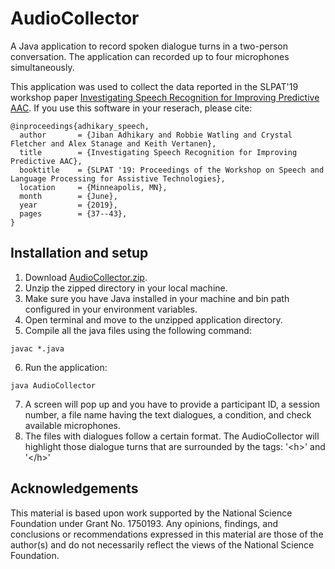 # AudioCollector

A Java application to record spoken dialogue turns in a two-person conversation. The application can recorded up to four microphones simultaneously.

This application was used to collect the data reported in the SLPAT'19 workshop paper [Investigating Speech Recognition for Improving Predictive AAC](https://www.aclweb.org/anthology/W19-1706). If you use this software in your reserach, please cite:

```
@inproceedings{adhikary_speech,
  author       = {Jiban Adhikary and Robbie Watling and Crystal Fletcher and Alex Stanage and Keith Vertanen},
  title        = {Investigating Speech Recognition for Improving Predictive AAC},
  booktitle    = {SLPAT '19: Proceedings of the Workshop on Speech and Language Processing for Assistive Technologies},
  location     = {Minneapolis, MN},
  month        = {June},
  year         = {2019},
  pages        = {37--43},
}
```

## Installation and setup

1. Download [AudioCollector.zip](../../zipball/master/).
2. Unzip the zipped directory in your local machine.
3. Make sure you have Java installed in your machine and bin path configured in your environment variables.
4. Open terminal and move to the unzipped application directory.
5. Compile all the java files using the following command:
```
javac *.java
```
6. Run the application:
```
java AudioCollector
```
7. A screen will pop up and you have to provide a participant ID, a session number, a file name having the text dialogues, a condition, and check available microphones.
8. The files with dialogues follow a certain format. The AudioCollector will highlight those dialogue turns that are surrounded by the tags: \'\<h\>\' and \'\</h\>\'   

## Acknowledgements
This material is based upon work supported by the National Science Foundation under Grant No. 1750193. Any opinions, findings, and conclusions or recommendations expressed in this material are those of the author(s) and do not necessarily reflect the views of the National Science Foundation.

